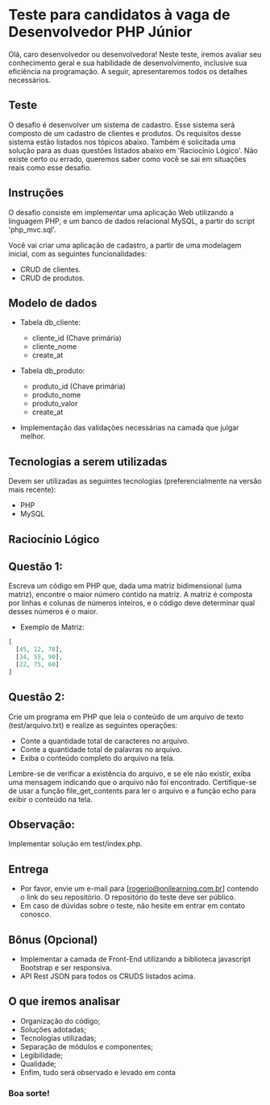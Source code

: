 # Teste para candidatos à vaga de Desenvolvedor PHP Júnior

Olá, caro desenvolvedor ou desenvolvedora! Neste teste, iremos avaliar seu conhecimento geral e sua habilidade de desenvolvimento, inclusive sua eficiência na programação. A seguir, apresentaremos todos os detalhes necessários.

## Teste

O desafio é desenvolver um sistema de cadastro. Esse sistema será composto de um cadastro de clientes e produtos. Os requisitos desse sistema estão listados nos tópicos abaixo. Também é solicitada uma solução para as duas questões listados abaixo em 'Raciocínio Lógico'. Não existe certo ou errado, queremos saber como você se sai em situações reais como esse desafio.

## Instruções

O desafio consiste em implementar uma aplicação Web utilizando a linguagem PHP, e um banco de dados relacional MySQL, a partir do script 'php_mvc.sql'.

Você vai criar uma aplicação de cadastro, a partir de uma modelagem inicial, com as seguintes funcionalidades:

- CRUD de clientes.
- CRUD de produtos.

## Modelo de dados

- Tabela db_cliente:
    - cliente_id (Chave primária)
    - cliente_nome
    - create_at 

- Tabela db_produto: 
    - produto_id (Chave primária)
    - produto_nome
    - produto_valor
    - create_at 

- Implementação das validações necessárias na camada que julgar melhor.

## Tecnologias a serem utilizadas

Devem ser utilizadas as seguintes tecnologias (preferencialmente na versão mais recente):

- PHP
- MySQL

## Raciocínio Lógico

**Questão 1:**
---
Escreva um código em PHP que, dada uma matriz bidimensional (uma matriz), encontre o maior número contido na matriz. A matriz é composta por linhas e colunas de números inteiros, e o código deve determinar qual desses números é o maior.

- Exemplo de Matriz:
```php
[
  [45, 12, 78],
  [34, 55, 90],
  [22, 75, 60]
]
```

**Questão 2:**
---
Crie um programa em PHP que leia o conteúdo de um arquivo de texto (test/arquivo.txt) e realize as seguintes operações:

- Conte a quantidade total de caracteres no arquivo.
- Conte a quantidade total de palavras no arquivo.
- Exiba o conteúdo completo do arquivo na tela.

Lembre-se de verificar a existência do arquivo, e se ele não existir, exiba uma mensagem indicando que o arquivo não foi encontrado. Certifique-se de usar a função file_get_contents para ler o arquivo e a função echo para exibir o conteúdo na tela.

**Observação:**
---
Implementar solução em test/index.php.

## Entrega

- Por favor, envie um e-mail para [rogerio@onilearning.com.br] contendo o link do seu repositório. O repositório do teste deve ser público.
- Em caso de dúvidas sobre o teste, não hesite em entrar em contato conosco.

## Bônus (Opcional)

- Implementar a camada de Front-End utilizando a biblioteca javascript Bootstrap e ser responsiva.
- API Rest JSON para todos os CRUDS listados acima.

## O que iremos analisar

- Organização do código;
- Soluções adotadas;
- Tecnologias utilizadas;
- Separação de módulos e componentes;
- Legibilidade;
- Qualidade;
- Enfim, tudo será observado e levado em conta

### Boa sorte!